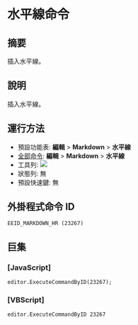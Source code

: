 # 水平線命令

## 摘要

插入水平線。

## 說明

插入水平線。

## 運行方法

- 預設功能表: **編輯** \> **Markdown** \> **水平線**
- [全部命令](../tools/all_commands): **編輯** \> **Markdown** \> **水平線**
- 工具列: ![](../../images/hr..png)
- 狀態列: 無
- 預設快速鍵: 無

## 外掛程式命令 ID

```
EEID_MARKDOWN_HR (23267)
```

## 巨集

### \[JavaScript\]

```
editor.ExecuteCommandByID(23267);
```

### \[VBScript\]

```
editor.ExecuteCommandByID 23267
```
